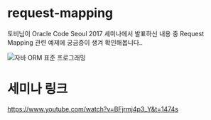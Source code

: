 # request-mapping
토비님이 Oracle Code Seoul 2017 세미나에서 발표하신 내용 중 Request Mapping 관련 예제에 궁금증이 생겨 확인해봅니다..

![자바 ORM 표준 프로그래밍](https://user-images.githubusercontent.com/62634753/133173698-3733e29d-46a3-408d-9aae-82a7d12059a1.jpg)

# 세미나 링크
https://www.youtube.com/watch?v=BFjrmj4p3_Y&t=1474s
